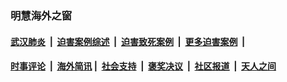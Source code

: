 
### 明慧海外之窗

####  [武汉肺炎](indexes/365.md?t=06301101) &nbsp;|&nbsp;  [迫害案例综述](indexes/328.md?t=06301101) &nbsp;|&nbsp; [迫害致死案例](indexes/277.md?t=06301101)  &nbsp;|&nbsp; [更多迫害案例](indexes/81.md?t=06301101)  &nbsp;|&nbsp; 
####  [时事评论](indexes/19.md?t=06301101) &nbsp;|&nbsp; [海外简讯](indexes/245.md?t=06301101)&nbsp;|&nbsp;  [社会支持](indexes/140.md?t=06301101) &nbsp;|&nbsp; [褒奖决议](indexes/282.md?t=06301101) &nbsp;|&nbsp; [社区报道](indexes/91.md?t=06301101)  &nbsp;|&nbsp; [天人之间](indexes/78.md?t=06301101) 


